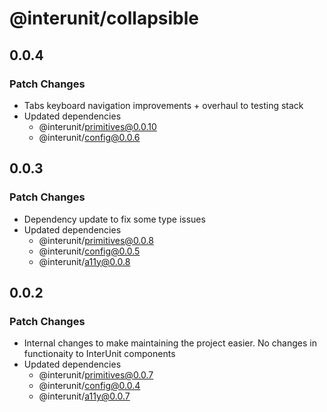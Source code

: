 # @interunit/collapsible

## 0.0.4

### Patch Changes

- Tabs keyboard navigation improvements + overhaul to testing stack
- Updated dependencies
  - @interunit/primitives@0.0.10
  - @interunit/config@0.0.6

## 0.0.3

### Patch Changes

- Dependency update to fix some type issues
- Updated dependencies
  - @interunit/primitives@0.0.8
  - @interunit/config@0.0.5
  - @interunit/a11y@0.0.8

## 0.0.2

### Patch Changes

- Internal changes to make maintaining the project easier. No changes in functionaity to InterUnit components
- Updated dependencies
  - @interunit/primitives@0.0.7
  - @interunit/config@0.0.4
  - @interunit/a11y@0.0.7
